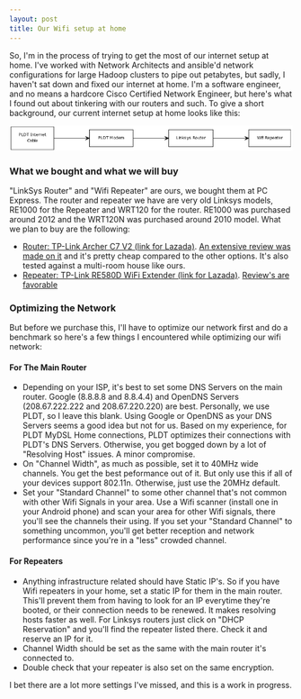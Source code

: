 ```yaml
---
layout: post
title: Our Wifi setup at home
---
```


So, I'm in the process of trying to get the most of our internet setup at home. I've worked with Network Architects and ansible'd network configurations for large Hadoop clusters to pipe out petabytes, but sadly, I haven't sat down and fixed our internet at home. I'm a software engineer, and no means a hardcore Cisco Certified Network Engineer, but here's what I found out about tinkering with our routers and such. To give a short background, our current internet setup at home looks like this:

![](/img/blog/ourwifisetup.png)

### What we bought and what we will buy

"LinkSys Router" and "Wifi Repeater" are ours, we bought them at PC Express. The router and repeater we have are very old Linksys models, RE1000 for the Repeater and WRT120 for the router. RE1000 was purchased around 2012 and the WRT120N was purchased around 2010 model. What we plan to buy are the following:

- [Router: TP-Link Archer C7 V2 (link for Lazada)](http://www.lazada.com.ph/tp-link-archer-c7-ac1750-1300mbps-dual-band-wireless-routerversion-2-6101453.html?ff=1). [An extensive review was made on it](http://thewirecutter.com/reviews/best-wi-fi-router/) and it's pretty cheap compared to the other options. It's also tested against a multi-room house like ours.
- [Repeater: TP-Link RE580D WiFi Extender (link for Lazada)](http://www.lazada.com.ph/tp-link-re580d-ac1900-wi-fi-range-extender-5-gigabit-port-3616855.html?ff=1). [Review's are favorable](http://www.tomsguide.com/us/best-wifi-extenders,review-2225.html)

### Optimizing the Network

But before we purchase this, I'll have to optimize our network first and do a benchmark so here's a few things I encountered while optimizing our wifi network:

#### For The Main Router

- Depending on your ISP, it's best to set some DNS Servers on the main router. Google (8.8.8.8 and 8.8.4.4) and OpenDNS Servers (208.67.222.222 and 208.67.220.220) are best. Personally, we use PLDT, so I leave this blank. Using Google or OpenDNS as your DNS Servers seems a good idea but not for us. Based on my experience, for PLDT MyDSL Home connections, PLDT optimizes their connections with PLDT's DNS Servers. Otherwise, you get bogged down by a lot of "Resolving Host" issues. A minor compromise.
- On "Channel Width", as much as possible, set it to 40MHz wide channels. You get the best peformance out of it. But only use this if all of your devices support 802.11n. Otherwise, just use the 20MHz default.
- Set your "Standard Channel" to some other channel that's not common with other Wifi Signals in your area. Use a Wifi scanner (install one in your Android phone) and scan your area for other Wifi signals, there you'll see the channels their using. If you set your "Standard Channel" to something uncommon, you'll get better reception and network performance since you're in a "less" crowded channel.

#### For Repeaters

- Anything infrastructure related should have Static IP's. So if you have Wifi repeaters in your home, set a static IP for them in the main router. This'll prevent them from having to look for an IP everytime they're booted, or their connection needs to be renewed. It makes resolving hosts faster as well. For Linksys routers just click on "DHCP Reservation" and you'll find the repeater listed there. Check it and reserve an IP for it.
- Channel Width should be set as the same with the main router it's connected to.
- Double check that your repeater is also set on the same encryption.

I bet there are a lot more settings I've missed, and this is a work in progress.
